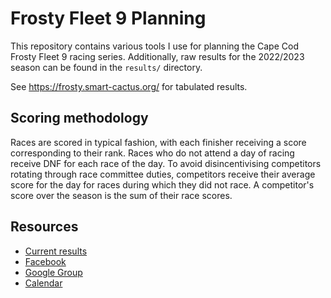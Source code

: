 # Frosty Fleet 9 Planning

This repository contains various tools I use for planning the Cape Cod Frosty
Fleet 9 racing series. Additionally, raw results for the 2022/2023 season can
be found in the `results/` directory.

See <https://frosty.smart-cactus.org/> for tabulated results.

## Scoring methodology

Races are scored in typical fashion, with each finisher receiving a score
corresponding to their rank. Races who do not attend a day of racing receive
DNF for each race of the day. To avoid disincentivising competitors rotating
through race committee duties, competitors receive their average score for the
day for races during which they did not race. A competitor's score over the
season is the sum of their race scores.

## Resources

* [Current results](https://frosty.smart-cactus.org/)
* [Facebook](https://www.facebook.com/groups/frostyfleet9)
* [Google Group](https://groups.google.com/g/frosty-fleet-9)
* [Calendar](https://calendar.google.com/calendar/u/0?cid=NTRjOTYyZGE5MjI0MTcwZjkzMDgxZDIzNTgwYWU5ZDZhYTc1NTU1OGUyZTY4MmYzZGZkMDAxYTU2NDg4MmVkYkBncm91cC5jYWxlbmRhci5nb29nbGUuY29t)

